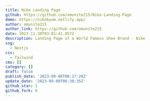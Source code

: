 ```yaml
---
title: Nike Landing Page
github: https://github.com/omunite215/Nike-Landing-Page
demo: https://nikebyom.netlify.app/
author: omunite215
author_link: https://github.com/omunite215
date: 2023-11-30T03:01:41.857Z
description: Landing Page of a World Famous Shoe Brand - Nike
ssg:
  - Nextjs
css:
  - Tailwind
cms: []
category: []
draft: false
publish_date: '2023-09-08T06:17:20Z'
update_date: '2023-09-08T06:38:35Z'
github_star: 1
github_fork: 0
---
```

